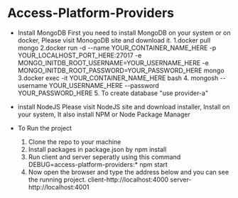 # Access-Platform-Providers



 - Install MongoDB
   First you need to install MongoDB on your system or on docker, Please visit MonogoDB site and download it.
   1.docker pull mongo
   2.docker run -d --name YOUR_CONTAINER_NAME_HERE -p YOUR_LOCALHOST_PORT_HERE:27017 -e MONGO_INITDB_ROOT_USERNAME=YOUR_USERNAME_HERE -e MONGO_INITDB_ROOT_PASSWORD=YOUR_PASSWORD_HERE mongo
   3.docker exec -it YOUR_CONTAINER_NAME_HERE bash
   4. mongosh --username YOUR_USERNAME_HERE --password YOUR_PASSWORD_HERE
   5. To create database "use provider-a"
   
 - install NodeJS
   Please visit NodeJS site and download installer, Install on your system, It also install NPM or Node Package Manager
   
 - To Run the project
   1. Clone the repo to your machine
   2. Install packages in package.json by npm install
   3. Run client and server seperatly using this command  DEBUG=access-platform-providers:* npm start
   4. Now open the browser and type the address below and you can see the running project.
      client-http://localhost:4000
      server-http://localhost:4001
 
